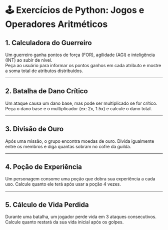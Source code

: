 
# 🕹️ Exercícios de Python: Jogos e Operadores Aritméticos

## 1. Calculadora do Guerreiro
Um guerreiro ganha pontos de força (FOR), agilidade (AGI) e inteligência (INT) ao subir de nível.  
Peça ao usuário para informar os pontos ganhos em cada atributo e mostre a soma total de atributos distribuídos.

---

## 2. Batalha de Dano Crítico
Um ataque causa um dano base, mas pode ser multiplicado se for crítico.  
Peça o dano base e o multiplicador (ex: 2x, 1.5x) e calcule o dano total.

---

## 3. Divisão de Ouro
Após uma missão, o grupo encontra moedas de ouro. Divida igualmente entre os membros e diga quantas sobram no cofre da guilda.

---

## 4. Poção de Experiência
Um personagem consome uma poção que dobra sua experiência a cada uso. Calcule quanto ele terá após usar a poção 4 vezes.

---

## 5. Cálculo de Vida Perdida
Durante uma batalha, um jogador perde vida em 3 ataques consecutivos. Calcule quanto restará da sua vida inicial após os golpes.
